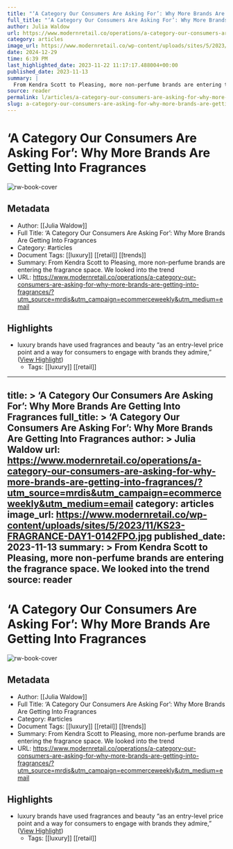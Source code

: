```yaml
---
title: "‘A Category Our Consumers Are Asking For’: Why More Brands Are Getting Into Fragrances"
full_title: "‘A Category Our Consumers Are Asking For’: Why More Brands Are Getting Into Fragrances"
author: Julia Waldow
url: https://www.modernretail.co/operations/a-category-our-consumers-are-asking-for-why-more-brands-are-getting-into-fragrances/?utm_source=mrdis&utm_campaign=ecommerceweekly&utm_medium=email
category: articles
image_url: https://www.modernretail.co/wp-content/uploads/sites/5/2023/11/KS23-FRAGRANCE-DAY1-0142FPO.jpg
date: 2024-12-29
time: 6:39 PM
last_highlighted_date: 2023-11-22 11:17:17.488004+00:00
published_date: 2023-11-13
summary: |
  From Kendra Scott to Pleasing, more non-perfume brands are entering the fragrance space. We looked into the trend
source: reader
permalink: l/articles/a-category-our-consumers-are-asking-for-why-more-brands-are-getting-into-fragrances
slug: a-category-our-consumers-are-asking-for-why-more-brands-are-getting-into-fragrances
---
```

# ‘A Category Our Consumers Are Asking For’: Why More Brands Are Getting Into Fragrances

![rw-book-cover](https://www.modernretail.co/wp-content/uploads/sites/5/2023/11/KS23-FRAGRANCE-DAY1-0142FPO.jpg)

## Metadata
- Author: [[Julia Waldow]]
- Full Title: ‘A Category Our Consumers Are Asking For’: Why More Brands Are Getting Into Fragrances
- Category: #articles
- Document Tags: [[luxury]] [[retail]] [[trends]] 
- Summary: From Kendra Scott to Pleasing, more non-perfume brands are entering the fragrance space. We looked into the trend
- URL: https://www.modernretail.co/operations/a-category-our-consumers-are-asking-for-why-more-brands-are-getting-into-fragrances/?utm_source=mrdis&utm_campaign=ecommerceweekly&utm_medium=email

## Highlights
- luxury brands have used fragrances and beauty “as an entry-level price point and a way for consumers to engage with brands they admire,” ([View Highlight](https://read.readwise.io/read/01hfvbz9gbtd0cqsbpp7v1a17x))
    - Tags: [[luxury]] [[retail]] 


---
title: >
  ‘A Category Our Consumers Are Asking For’: Why More Brands Are Getting Into Fragrances
full_title: >
  ‘A Category Our Consumers Are Asking For’: Why More Brands Are Getting Into Fragrances
author: >
  Julia Waldow
url: https://www.modernretail.co/operations/a-category-our-consumers-are-asking-for-why-more-brands-are-getting-into-fragrances/?utm_source=mrdis&utm_campaign=ecommerceweekly&utm_medium=email
category: articles
image_url: https://www.modernretail.co/wp-content/uploads/sites/5/2023/11/KS23-FRAGRANCE-DAY1-0142FPO.jpg
published_date: 2023-11-13
summary: >
  From Kendra Scott to Pleasing, more non-perfume brands are entering the fragrance space. We looked into the trend
source: reader
---
# ‘A Category Our Consumers Are Asking For’: Why More Brands Are Getting Into Fragrances

![rw-book-cover](https://www.modernretail.co/wp-content/uploads/sites/5/2023/11/KS23-FRAGRANCE-DAY1-0142FPO.jpg)

## Metadata
- Author: [[Julia Waldow]]
- Full Title: ‘A Category Our Consumers Are Asking For’: Why More Brands Are Getting Into Fragrances
- Category: #articles
- Document Tags: [[luxury]] [[retail]] [[trends]] 
- Summary: From Kendra Scott to Pleasing, more non-perfume brands are entering the fragrance space. We looked into the trend
- URL: https://www.modernretail.co/operations/a-category-our-consumers-are-asking-for-why-more-brands-are-getting-into-fragrances/?utm_source=mrdis&utm_campaign=ecommerceweekly&utm_medium=email

## Highlights
- luxury brands have used fragrances and beauty “as an entry-level price point and a way for consumers to engage with brands they admire,” ([View Highlight](https://read.readwise.io/read/01hfvbz9gbtd0cqsbpp7v1a17x))
    - Tags: [[luxury]] [[retail]] 


